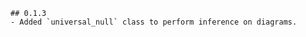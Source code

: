 ```{include} ../CHANGELOG.md
## 0.1.3
- Added `universal_null` class to perform inference on diagrams.
```
